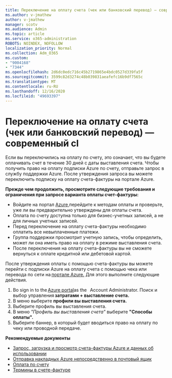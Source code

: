 ```yaml
---
title: Переключение на оплату счета (чек или банковский перевод) — современный cl
ms.author: v-jmathew
author: v-jmathew
manager: scotv
ms.audience: Admin
ms.topic: article
ms.service: o365-administration
ROBOTS: NOINDEX, NOFOLLOW
localization_priority: Normal
ms.collection: Adm_O365
ms.custom:
- "9004168"
- "7344"
ms.openlocfilehash: 2d6dc0edc716c45b2719865e4bdc0527d339fa5f
ms.sourcegitcommit: 3599c82d3274c48b039831aeafefc16b9df7565c
ms.translationtype: MT
ms.contentlocale: ru-RU
ms.lasthandoff: 12/16/2020
ms.locfileid: "49693397"
---
```

# <a name="switch-to-invoice-pay-checkwire-transfer---modern-cl"></a>Переключение на оплату счета (чек или банковский перевод) — современный cl

Если вы переключились на оплату по счету, это означает, что вы будете оплачивать счет в течение 30 дней с даты выставления счета. Чтобы получить право на оплату подписки Azure по счету, отправьте запрос в службу поддержки Azure. После утверждения запроса вы можете переключить подписку на оплату счета-фактуры на портале Azure.

**Прежде чем продолжить, просмотрите следующие требования и ограничения при запросе варианта оплаты счет-фактуры:**

- Войдите на портал [Azure,](https://portal.azure.com/)перейдите к методам оплаты и проверьте, уже ли вы предварительно утверждены для оплаты счета.
- Оплата по счету доступна только для бизнес-учетных записей, а не для личных учетных записей.
- Перед переключение на оплату счета-фактуры необходимо оплатить все невыплаченные платежи.
- Группа поддержки просмотрит учетную запись, чтобы определить, может ли она иметь право на оплату в режиме выставления счета.
- После переключения на оплату счета-фактуры вы не сможете вернуться к оплате кредитной или дебетовой картой.

После утверждения оплаты с помощью счета-фактуры вы можете перейти с подписки Azure на оплату счета с помощью чека или перевода по сети на [портале Azure.](https://portal.azure.com/)
Для этого выполните следующие действия.

1. Во sign in to the [Azure portal](https://portal.azure.com/)as the   Account Administrator. Поиск и выбор управления **затратами + выставление счета.**
2. В меню выберите **профили вы выставления счета.**
3. Выберите профиль вы выставления счета.
4. В меню *"Профиль вы выставления счета"* выберите **"Способы оплаты".**
5. Выберите баннер, в который будет вводиться право на оплату по чеку или проводной передаче.

**Рекомендуемые документы**

- [Запрос, загрузка и просмотр счета-фактуры Azure и данных об использовании](https://docs.microsoft.com/azure/billing/billing-download-azure-invoice-daily-usage-date)
- [Отправка накладных Azure непосредственно в почтовый ящик](https://docs.microsoft.com/azure/billing/billing-download-azure-invoice-daily-usage-date)
- [Оплата по счету](https://docs.microsoft.com/azure/billing/billing-how-to-pay-by-invoice)
- [Термины в счете-фактуре](https://docs.microsoft.com/azure/billing/billing-understand-your-invoice)
